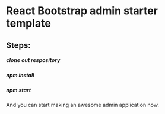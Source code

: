 # React Bootstrap admin starter template

## Steps: 

##### clone out respository

##### npm install

##### npm start

And you can start making an awesome admin application now.